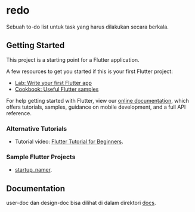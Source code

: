 # redo

Sebuah to-do list untuk task yang harus dilakukan secara berkala.

## Getting Started

This project is a starting point for a Flutter application.

A few resources to get you started if this is your first Flutter project:

- [Lab: Write your first Flutter app](https://flutter.dev/docs/get-started/codelab)
- [Cookbook: Useful Flutter samples](https://flutter.dev/docs/cookbook)

For help getting started with Flutter, view our
[online documentation](https://flutter.dev/docs), which offers tutorials,
samples, guidance on mobile development, and a full API reference.

### Alternative Tutorials

- Tutorial video: [Flutter Tutorial for Beginners](https://www.youtube.com/playlist?list=PL4cUxeGkcC9jLYyp2Aoh6hcWuxFDX6PBJ).

### Sample Flutter Projects

- [startup_namer](https://github.com/imambungo/startup_namer).

## Documentation

user-doc dan design-doc bisa dilihat di dalam direktori [docs](docs).
